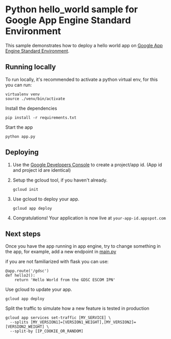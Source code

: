 # Python hello_world sample for Google App Engine Standard Environment

This sample demonstrates how to deploy a hello world app on [Google App Engine Standard Environment](https://cloud.google.com/appengine).

## Running locally

To run locally, it's recommended to activate a python virtual env, for this you can run:

```
virtualenv venv
source ./venv/bin/activate
```

Install the dependencies

```
pip install -r requirements.txt
```

Start the app

```
python app.py
```

## Deploying

1. Use the [Google Developers Console](https://console.developer.google.com)  to create a project/app id. (App id and project id are identical)

2. Setup the gcloud tool, if you haven't already.

   ```
   gcloud init
   ```

3. Use gcloud to deploy your app.

   ```
   gcloud app deploy
   ```

4. Congratulations!  Your application is now live at `your-app-id.appspot.com`

## Next steps

Once you have the app running in app engine, try to change something in the app, for example, add a new endpoint in [main.py](./main.py)

if you are not familiarized with flask you can use:

```
@app.route('/gdsc')
def hello2():
    return 'Hello World from the GDSC ESCOM IPN'
```

Use gcloud to update your app.

```
gcloud app deploy
```

Split the traffic to simulate how a new feature is tested in production

```
gcloud app services set-traffic [MY_SERVICE] \
  --splits [MY_VERSION1]=[VERSION1_WEIGHT],[MY_VERSION2]=[VERSION2_WEIGHT] \
  --split-by [IP_COOKIE_OR_RANDOM]
```